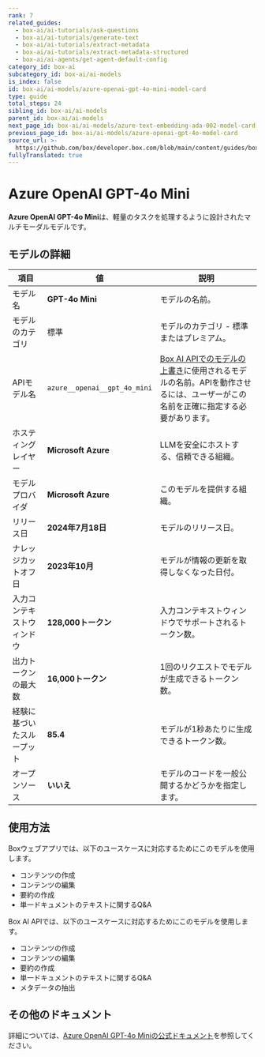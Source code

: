 ```yaml
---
rank: 7
related_guides:
  - box-ai/ai-tutorials/ask-questions
  - box-ai/ai-tutorials/generate-text
  - box-ai/ai-tutorials/extract-metadata
  - box-ai/ai-tutorials/extract-metadata-structured
  - box-ai/ai-agents/get-agent-default-config
category_id: box-ai
subcategory_id: box-ai/ai-models
is_index: false
id: box-ai/ai-models/azure-openai-gpt-4o-mini-model-card
type: guide
total_steps: 24
sibling_id: box-ai/ai-models
parent_id: box-ai/ai-models
next_page_id: box-ai/ai-models/azure-text-embedding-ada-002-model-card
previous_page_id: box-ai/ai-models/azure-openai-gpt-4o-model-card
source_url: >-
  https://github.com/box/developer.box.com/blob/main/content/guides/box-ai/ai-models/azure-openai-gpt-4o-mini-model-card.md
fullyTranslated: true
---
```

# Azure OpenAI GPT-4o Mini

**Azure OpenAI GPT-4o Mini**は、軽量のタスクを処理するように設計されたマルチモーダルモデルです。

## モデルの詳細

| 項目            | 値                            | 説明                                                                                 |
| ------------- | ---------------------------- | ---------------------------------------------------------------------------------- |
| モデル名          | **GPT-4o Mini**              | モデルの名前。                                                                            |
| モデルのカテゴリ      | 標準                           | モデルのカテゴリ - 標準またはプレミアム。                                                             |
| APIモデル名       | `azure__openai__gpt_4o_mini` | [Box AI APIでのモデルの上書き][overrides]に使用されるモデルの名前。APIを動作させるには、ユーザーがこの名前を正確に指定する必要があります。 |
| ホスティングレイヤー    | **Microsoft Azure**          | LLMを安全にホストする、信頼できる組織。                                                              |
| モデルプロバイダ      | **Microsoft Azure**          | このモデルを提供する組織。                                                                      |
| リリース日         | **2024年7月18日**               | モデルのリリース日。                                                                         |
| ナレッジカットオフ日    | **2023年10月**                 | モデルが情報の更新を取得しなくなった日付。                                                              |
| 入力コンテキストウィンドウ | **128,000トークン**              | 入力コンテキストウィンドウでサポートされるトークン数。                                                        |
| 出力トークンの最大数    | **16,000トークン**               | 1回のリクエストでモデルが生成できるトークン数。                                                           |
| 経験に基づいたスループット | **85.4**                     | モデルが1秒あたりに生成できるトークン数。                                                              |
| オープンソース       | **いいえ**                      | モデルのコードを一般公開するかどうかを指定します。                                                          |

## 使用方法

Boxウェブアプリでは、以下のユースケースに対応するためにこのモデルを使用します。

* コンテンツの作成
* コンテンツの編集
* 要約の作成
* 単一ドキュメントのテキストに関するQ&A

Box AI APIでは、以下のユースケースに対応するためにこのモデルを使用します。

* コンテンツの作成
* コンテンツの編集
* 要約の作成
* 単一ドキュメントのテキストに関するQ&A
* メタデータの抽出

## その他のドキュメント

詳細については、[Azure OpenAI GPT-4o Miniの公式ドキュメント][azure-ai-mini-4o-model]を参照してください。

[azure-ai-mini-4o-model]: https://learn.microsoft.com/en-us/azure/ai-services/openai/concepts/models?tabs=python-secure#gpt-4o-and-gpt-4-turbo

[overrides]: g://box-ai/ai-agents/ai-agent-overrides
